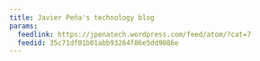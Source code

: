 ```yaml
---
title: Javier Peña's technology blog
params:
  feedlink: https://jpenatech.wordpress.com/feed/atom/?cat=7
  feedid: 35c71df01b01abb93264f86e5dd9086e
---
```

